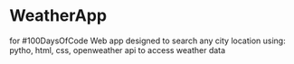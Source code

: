 # WeatherApp
for #100DaysOfCode
Web app designed to search any city location
using: pytho, html, css, openweather api to access weather data
